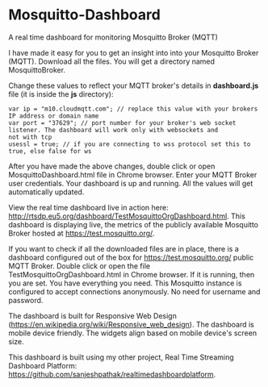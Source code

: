 # Mosquitto-Dashboard
A real time dashboard for monitoring Mosquitto Broker (MQTT)

I have made it easy for you to get an insight into into your Mosquitto Broker (MQTT). Download all the files. You will get a directory named MosquittoBroker.

Change these values to reflect your MQTT broker's details in **dashboard.js** file (it is inside the **js** directory):

```
var ip = "m10.cloudmqtt.com"; // replace this value with your brokers IP address or domain name
var port = "37629"; // port number for your broker's web socket listener. The dashboard will work only with websockets and
not with tcp
usessl = true; // if you are connecting to wss protocol set this to true, else false for ws
```

After you have made the above changes, double click or open MosquittoDashboard.html file in Chrome browser. Enter your MQTT Broker user credentials. Your dashboard is up and running. All the values will get automatically updated.

View the real time dashboard live in action here: <http://rtsdp.eu5.org/dashboard/TestMosquittoOrgDashboard.html>. This dashboard is displaying live, the metrics of the publicly available Mosquitto Broker hosted at <https://test.mosquitto.org/>.

If you want to check if all the downloaded files are in place, there is a dashboard configured out of the box for <https://test.mosquitto.org/> public MQTT Broker. Double click or open the file TestMosquittoOrgDashboard.html in Chrome browser. If it is running, then you are set. You have everything you need. This Mosquitto instance is configured to accept connections anonymously. No need for username and password.

The dashboard is built for Responsive Web Design (https://en.wikipedia.org/wiki/Responsive_web_design). The dashboard is mobile device friendly. The widgets align based on mobile device's screen size.

This dashboard is built using my other project, Real Time Streaming Dashboard Platform: <https://github.com/sanjeshpathak/realtimedashboardplatform>.
